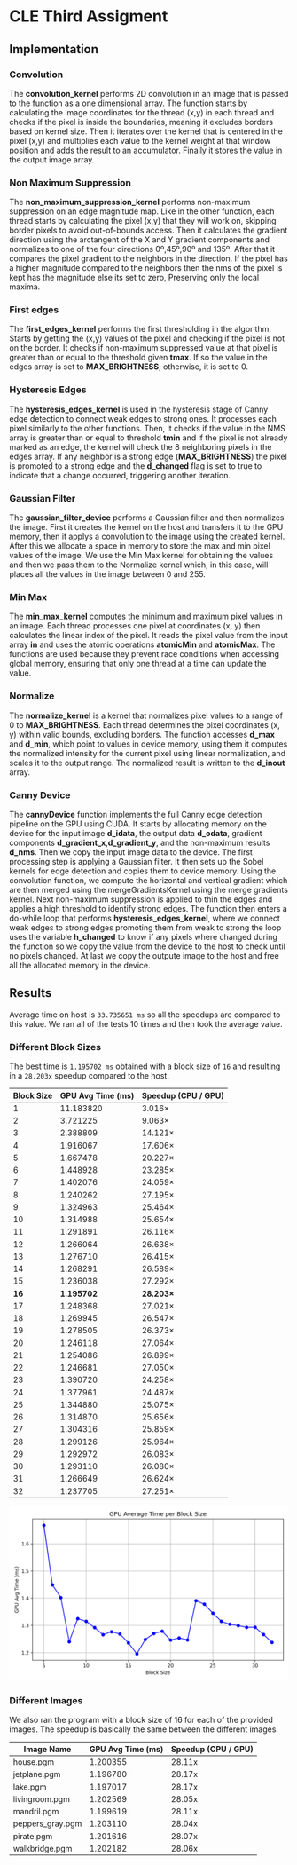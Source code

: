 # CLE Third Assigment
## Implementation
### Convolution
The **convolution_kernel** performs 2D convolution in an image that is passed to the function as a one dimensional array. The function starts by calculating the image coordinates for the thread (x,y) in each thread and checks if the pixel is inside the boundaries, meaning it excludes borders based on kernel size. Then it iterates over the kernel that is centered in the pixel (x,y) and multiplies each value to the kernel weight at that window position and adds the result to an accumulator. Finally it stores the value in the output image array.
### Non Maximum Suppression
The **non_maximum_suppression_kernel** performs non-maximum suppression on an edge magnitude map. Like in the other function, each thread starts by calculating the pixel (x,y) that they will work on, skipping border pixels to avoid out-of-bounds access. Then it calculates the gradient direction using the arctangent of the X and Y gradient components and normalizes to one of the four directions 0º,45º,90º and 135º. After that it compares the pixel gradient to the neighbors in the direction. If the pixel has a higher magnitude compared to the neighbors then the nms of the pixel is kept has the magnitude else its set to zero, Preserving only the local maxima.
### First edges
The **first_edges_kernel** performs the first thresholding in the algorithm. Starts by getting the (x,y) values of the pixel and checking if the pixel is not on the border. It checks if non-maximum suppressed value at that pixel is greater than or equal to the threshold given **tmax**. If so the value in the edges array is set to **MAX_BRIGHTNESS**; otherwise, it is set to 0. 

### Hysteresis Edges
The **hysteresis_edges_kernel** is used in the hysteresis stage of Canny edge detection to connect weak edges to strong ones. It processes each pixel similarly to the other functions. Then, it checks if the value in the NMS array is greater than or equal to threshold **tmin** and if the pixel is not already marked as an edge, the kernel will check the 8 neighboring pixels in the edges array. If any neighbor is a strong edge (**MAX_BRIGHTNESS**) the pixel is promoted to a strong edge and the **d_changed** flag is set to true to indicate that a change occurred, triggering another iteration.

### Gaussian Filter
The **gaussian_filter_device** performs a Gaussian filter and then normalizes the image. First it creates the kernel on the host and transfers it to the GPU memory, then it applys a convolution to the image using the created kernel. After this we allocate a space in memory to store the max and min pixel values of the image. We use the Min Max kernel for obtaining the values and then we pass them to the Normalize kernel which, in this case, will places all the values in the image between 0 and 255.

### Min Max
The **min_max_kernel** computes the minimum and maximum pixel values in an image. Each thread processes one pixel at coordinates (x, y) then calculates the linear index of the pixel. It reads the pixel value from the input array **in** and uses the atomic operations **atomicMin** and **atomicMax**. The functions are used because they prevent race conditions when accessing global memory, ensuring that only one thread at a time can update the value.

### Normalize
The **normalize_kernel** is a kernel that normalizes pixel values to a range of 0 to **MAX_BRIGHTNESS**. Each thread determines the pixel coordinates (x, y) within valid bounds, excluding borders. The function accesses **d_max** and **d_min**, which point to values in device memory, using them it computes the normalized intensity for the current pixel using linear normalization, and scales it to the output range. The normalized result is written to the **d_inout** array.

### Canny Device
The **cannyDevice** function implements the full Canny edge detection pipeline on the GPU using CUDA. It starts by allocating memory on the device for the input image **d_idata**, the output data **d_odata**, 	gradient components **d_gradient_x**,**d_gradient_y**, and the non-maximum results **d_nms**. Then we copy the input image data to the device. The first processing step is applying a Gaussian filter. It then sets up the Sobel kernels for edge detection and copies them to device memory. 	Using the convolution function, we compute the horizontal and vertical gradient which are then merged using the mergeGradientsKernel using the merge gradients kernel. Next non-maximum suppression is applied to thin the edges and applies a high threshold to identify strong edges. The function then enters a do-while loop that performs **hysteresis_edges_kernel**, where we connect weak edges to strong edges promoting them from weak to strong the loop uses the variable **h_changed** to know if any pixels where changed during the function so we copy the value from the device to the host to check until no pixels changed. At last we copy the outpute image to the host and free all the allocated memory in the device.

## Results

Average time on host is `33.735651 ms` so all the speedups are compared to this value. We ran all of the tests 10 times and then took the average value.

### Different Block Sizes

The best time is `1.195702 ms` obtained with a block size of `16` and resulting in a `28.203x` speedup compared to the host.  

| Block Size | GPU Avg Time (ms) | Speedup (CPU / GPU)|
| ---------- | ----------------- | ------------------ |
| 1          | 11.183820         | 3.016×             |
| 2          | 3.721225          | 9.063×             |
| 3          | 2.388809          | 14.121×            |
| 4          | 1.916067          | 17.606×            |
| 5          | 1.667478          | 20.227×            |
| 6          | 1.448928          | 23.285×            |
| 7          | 1.402076          | 24.059×            |
| 8          | 1.240262          | 27.195×            |
| 9          | 1.324963          | 25.464×            |
| 10         | 1.314988          | 25.654×            |
| 11         | 1.291891          | 26.116×            |
| 12         | 1.266064          | 26.638×            |
| 13         | 1.276710          | 26.415×            |
| 14         | 1.268291          | 26.589×            |
| 15         | 1.236038          | 27.292×            |
| **16**     | **1.195702**      | **28.203×**        |
| 17         | 1.248368          | 27.021×            |
| 18         | 1.269945          | 26.547×            |
| 19         | 1.278505          | 26.373×            |
| 20         | 1.246118          | 27.064×            |
| 21         | 1.254086          | 26.899×            |
| 22         | 1.246681          | 27.050×            |
| 23         | 1.390720          | 24.258×            |
| 24         | 1.377961          | 24.487×            |
| 25         | 1.344880          | 25.075×            |
| 26         | 1.314870          | 25.656×            |
| 27         | 1.304316          | 25.859×            |
| 28         | 1.299126          | 25.964×            |
| 29         | 1.292972          | 26.083×            |
| 30         | 1.293110          | 26.080×            |
| 31         | 1.266649          | 26.624×            |
| 32         | 1.237705          | 27.251×            |

![graph](gpu_avg_time.png "Graph")

### Different Images

We also ran the program with a block size of 16 for each of the provided images. The speedup is basically the same between the different images.

| Image Name          | GPU Avg Time (ms) | Speedup (CPU / GPU) |
|---------------------|-------------------|---------------------|
| house.pgm           | 1.200355          | 28.11x              |
| jetplane.pgm        | 1.196780          | 28.17x              |
| lake.pgm            | 1.197017          | 28.17x              |
| livingroom.pgm      | 1.202569          | 28.05x              |
| mandril.pgm         | 1.199619          | 28.11x              |
| peppers_gray.pgm    | 1.203110          | 28.04x              |
| pirate.pgm          | 1.201616          | 28.07x              |
| walkbridge.pgm      | 1.202182          | 28.06x              |
